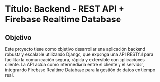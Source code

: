 # Título: Backend - REST API + Firebase Realtime Database

## Objetivo
Este proyecto tiene como objetivo desarrollar una aplicación backend robusta y escalable utilizando Django, que exponga una API RESTful para facilitar la comunicación segura, rápida y extensible con aplicaciones cliente. La API actúa como intermediaria entre el cliente y el servidor, integrando Firebase Realtime Database para la gestión de datos en tiempo real.
